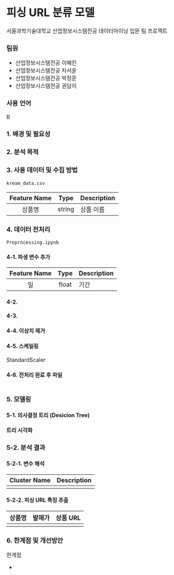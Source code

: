 # 피싱 URL 분류 모델
서울과학기술대학교 산업정보시스템전공 데이터마이닝 입문 팀 프로젝트

### 팀원
- 산업정보시스템전공 이혜린
- 산업정보시스템전공 차서윤
- 산업정보시스템전공 박정훈
- 산업정보시스템전공 권담이

### 사용 언어
R

### 1. 배경 및 필요성 


### 2. 분석 목적

### 3. 사용 데이터 및 수집 방법

````
kream_data.csv
````

|Feature Name|Type|Description|
|:---:|:---:|:---|
|상품명|string|상품 이름|


### 4. 데이터 전처리

````
Preprocessing.ipynb
````

#### 4-1. 파생 변수 추가
|Feature Name|Type|Description|
|:---:|:---:|:---|
|일|float|기간|

#### 4-2. 
#### 4-3. 
#### 4-4. 이상치 제거
#### 4-5. 스케일링
StandardScaler

#### 4-6. 전처리 완료 후 파일 
````
````

### 5. 모델링


#### 5-1. 의사결정 트리 (Desicion Tree)



#### 트리 시각화


### 5-2. 분석 결과

#### 5-2-1. 변수 해석
|Cluster Name|Description|
|:---:|:---:|
|||


#### 5-2-2. 피싱 URL 특징 추출


|상품명|발매가|상품 URL|
|:---:|:---:|:---:|
||||

### 6. 한계점 및 개선방안 
한계점

- 
